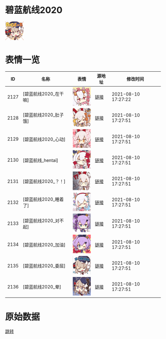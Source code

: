 # 碧蓝航线2020

<img src="./cover.png" height="60" alt="cover" />

# 表情一览

|ID|名称|表情|源地址|修改时间|
|----|----|----|----|----|
|2127|[碧蓝航线2020_在干嘛]|<img src="./pic/002127_%5B碧蓝航线2020_在干嘛%5D.png" height="60" alt="在干嘛"/>|[链接](http://i0.hdslb.com/bfs/emote/9c06bdeb30020a371ddc7e270a28c7e9258d015b.png)|2021-08-10 17:27:22|
|2128|[碧蓝航线2020_肚子饿]|<img src="./pic/002128_%5B碧蓝航线2020_肚子饿%5D.png" height="60" alt="肚子饿"/>|[链接](http://i0.hdslb.com/bfs/emote/bff006e519a559efb9de40650fc9380896d93cd7.png)|2021-08-10 17:27:51|
|2129|[碧蓝航线2020_心动]|<img src="./pic/002129_%5B碧蓝航线2020_心动%5D.png" height="60" alt="心动"/>|[链接](http://i0.hdslb.com/bfs/emote/52292b36f79846eab78fcf2d0c12968a3f275974.png)|2021-08-10 17:27:51|
|2130|[碧蓝航线_hentai]|<img src="./pic/002130_%5B碧蓝航线_hentai%5D.png" height="60" alt="hentai"/>|[链接](http://i0.hdslb.com/bfs/emote/35412053f8ff647dbe212da23732d40d9d199fe9.png)|2021-08-10 17:27:51|
|2131|[碧蓝航线2020_？！]|<img src="./pic/002131_%5B碧蓝航线2020_？！%5D.png" height="60" alt="？！"/>|[链接](http://i0.hdslb.com/bfs/emote/186d60f1c56ede58e90a80dab547707bad76d890.png)|2021-08-10 17:27:51|
|2132|[碧蓝航线2020_睡着了]|<img src="./pic/002132_%5B碧蓝航线2020_睡着了%5D.png" height="60" alt="睡着了"/>|[链接](http://i0.hdslb.com/bfs/emote/53a8e58439b1167e49bb12321ceba5ce1bc6ee11.png)|2021-08-10 17:27:51|
|2133|[碧蓝航线2020_对不起]|<img src="./pic/002133_%5B碧蓝航线2020_对不起%5D.png" height="60" alt="对不起"/>|[链接](http://i0.hdslb.com/bfs/emote/1155bccc622cff541a464ced243032162c24bcc9.png)|2021-08-10 17:27:51|
|2134|[碧蓝航线2020_加油]|<img src="./pic/002134_%5B碧蓝航线2020_加油%5D.png" height="60" alt="加油"/>|[链接](http://i0.hdslb.com/bfs/emote/b599816346acb31167fe2c9c8d8f73f54fdf368d.png)|2021-08-10 17:27:51|
|2135|[碧蓝航线2020_委屈]|<img src="./pic/002135_%5B碧蓝航线2020_委屈%5D.png" height="60" alt="委屈"/>|[链接](http://i0.hdslb.com/bfs/emote/01fab29ac4abffe30f08fca4b7649cf00b1c3152.png)|2021-08-10 17:27:51|
|2136|[碧蓝航线2020_晕]|<img src="./pic/002136_%5B碧蓝航线2020_晕%5D.png" height="60" alt="晕"/>|[链接](http://i0.hdslb.com/bfs/emote/a9e56cb4e2b0f3a8350304877d7c1142f65fe70c.png)|2021-08-10 17:27:51|

# 原始数据

[跳转](./raw.json)

